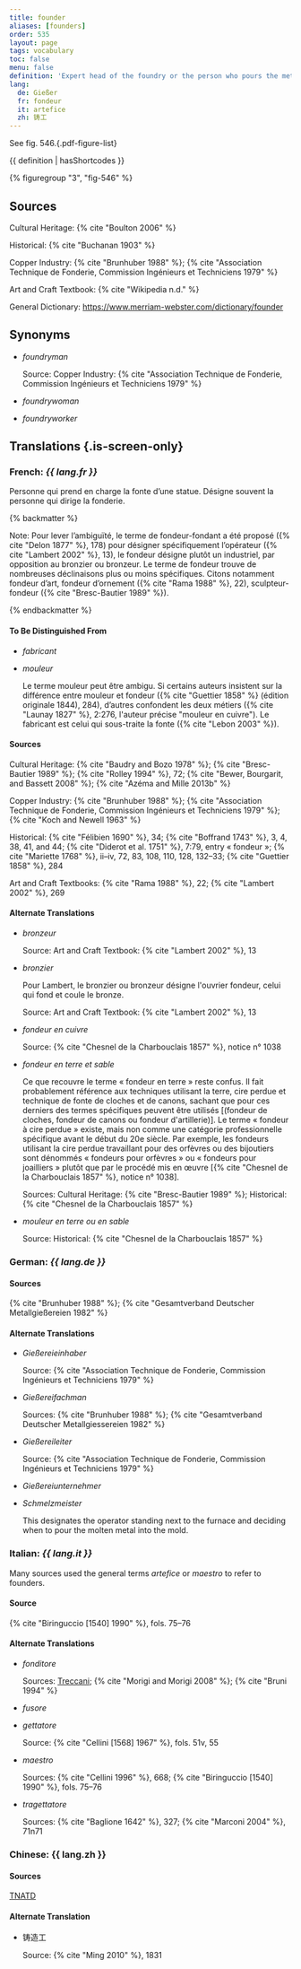 ```yaml
---
title: founder
aliases: [founders]
order: 535
layout: page
tags: vocabulary
toc: false
menu: false
definition: 'Expert head of the foundry or the person who pours the metal. Person(s) responsible for the translation of the artist’s sculptural {% def "model" %} into cast metal sculptures. This may entail a variety of specialized operations, from {% def "mold" %} making to wax chasing, alloying, casting, {% def "fettling" %}, assembling, {% def "chasing" %}, and patination. The artist may in some cases also take on one or more of these roles.'
lang:
  de: Gießer
  fr: fondeur
  it: artefice
  zh: 铸工
---
```


See fig. 546.{.pdf-figure-list}

{{ definition | hasShortcodes }}

{% figuregroup "3", "fig-546" %}

## Sources

Cultural Heritage: {% cite "Boulton 2006" %}

Historical: {% cite "Buchanan 1903" %}

Copper Industry: {% cite "Brunhuber 1988" %}; {% cite "Association Technique de Fonderie, Commission Ingénieurs et Techniciens 1979" %}

Art and Craft Textbook: {% cite "Wikipedia n.d." %}

General Dictionary: <https://www.merriam-webster.com/dictionary/founder>

## Synonyms

- *foundryman*

    Source: Copper Industry: {% cite "Association Technique de Fonderie, Commission Ingénieurs et Techniciens 1979" %}

- *foundrywoman*

- *foundryworker*

## Translations {.is-screen-only}

<div class="accordion">

### **French**: *{{ lang.fr }}*

Personne qui prend en charge la fonte d’une statue. Désigne souvent la personne qui dirige la fonderie.

{% backmatter %}

Note: Pour lever l’ambiguïté, le terme de fondeur-fondant a été proposé ({% cite "Delon 1877" %}, 178) pour désigner spécifiquement l’opérateur ({% cite "Lambert 2002" %}, 13), le fondeur désigne plutôt un industriel, par opposition au bronzier ou bronzeur. Le terme de fondeur trouve de nombreuses déclinaisons plus ou moins spécifiques. Citons notamment fondeur d’art, fondeur d’ornement ({% cite "Rama 1988" %}, 22), sculpteur-fondeur ({% cite "Bresc-Bautier 1989" %}).

{% endbackmatter %}

#### To Be Distinguished From

- *fabricant*

- *mouleur*

    Le terme mouleur peut être ambigu. Si certains auteurs insistent sur la différence entre mouleur et fondeur ({% cite "Guettier 1858" %} (édition originale 1844), 284), d’autres confondent les deux métiers ({% cite "Launay 1827" %}, 2:276, l'auteur précise "mouleur en cuivre"). Le fabricant est celui qui sous-traite la fonte ({% cite "Lebon 2003" %}).

#### Sources

Cultural Heritage: {% cite "Baudry and Bozo 1978" %}; {% cite "Bresc-Bautier 1989" %}; {% cite "Rolley 1994" %}, 72; {% cite "Bewer, Bourgarit, and Bassett 2008" %}; {% cite "Azéma and Mille 2013b" %}

Copper Industry: {% cite "Brunhuber 1988" %}; {% cite "Association Technique de Fonderie, Commission Ingénieurs et Techniciens 1979" %}; {% cite "Koch and Newell 1963" %}

Historical: {% cite "Félibien 1690" %}, 34; {% cite "Boffrand 1743" %}, 3, 4, 38, 41, and 44; {% cite "Diderot et al. 1751" %}, 7:79, entry « fondeur »; {% cite "Mariette 1768" %}, ii–iv, 72, 83, 108, 110, 128, 132–33; {% cite "Guettier 1858" %}, 284

Art and Craft Textbooks: {% cite "Rama 1988" %}, 22; {% cite "Lambert 2002" %}, 269

#### Alternate Translations

- *bronzeur*

    Source: Art and Craft Textbook: {% cite "Lambert 2002" %}, 13

- *bronzier*

    Pour Lambert, le bronzier ou bronzeur désigne l'ouvrier fondeur, celui qui fond et coule le bronze.

    Source: Art and Craft Textbook: {% cite "Lambert 2002" %}, 13

- *fondeur en cuivre*

    Source: {% cite "Chesnel de la Charbouclais 1857" %}, notice n° 1038

- *fondeur en terre et sable*

    Ce que recouvre le terme « fondeur en terre » reste confus. Il fait probablement référence aux techniques utilisant la terre, cire perdue et technique de fonte de cloches et de canons, sachant que pour ces derniers des termes spécifiques peuvent être utilisés [(fondeur de cloches, fondeur de canons ou fondeur d'artillerie)]. Le terme « fondeur à cire perdue » existe, mais non comme une catégorie professionnelle spécifique avant le début du 20e siècle. Par exemple, les fondeurs utilisant la cire perdue travaillant pour des orfèvres ou des bijoutiers sont dénommés « fondeurs pour orfèvres » ou « fondeurs pour joailliers » plutôt que par le procédé mis en œuvre [{% cite "Chesnel de la Charbouclais 1857" %}, notice n° 1038].

    Sources: Cultural Heritage: {% cite "Bresc-Bautier 1989" %}; Historical: {% cite "Chesnel de la Charbouclais 1857" %}

- *mouleur en terre ou en sable*

    Source: Historical: {% cite "Chesnel de la Charbouclais 1857" %}

### **German**: *{{ lang.de }}*

#### Sources

{% cite "Brunhuber 1988" %}; {% cite "Gesamtverband Deutscher Metallgießereien 1982" %}

#### Alternate Translations

- *Gießereieinhaber*

    Source: {% cite "Association Technique de Fonderie, Commission Ingénieurs et Techniciens 1979" %}

- *Gießereifachman*

    Sources: {% cite "Brunhuber 1988" %}; {% cite "Gesamtverband Deutscher Metallgiessereien 1982" %}

- *Gießereileiter*

    Source: {% cite "Association Technique de Fonderie, Commission Ingénieurs et Techniciens 1979" %}

- *Gießereiunternehmer*

- *Schmelzmeister*

    This designates the operator standing next to the furnace and deciding when to pour the molten metal into the mold.

### **Italian**: *{{ lang.it }}*

Many sources used the general terms *artefice* or *maestro* to refer to founders.

#### Source

{% cite "Biringuccio [1540] 1990" %}, fols. 75–76

#### Alternate Translations

- *fonditore*

    Sources: [Treccani](https://www.treccani.it/vocabolario/ricerca/fonditore/); {% cite "Morigi and Morigi 2008" %}; {% cite "Bruni 1994" %}

- *fusore*

- *gettatore*

    Source: {% cite "Cellini [1568] 1967" %}, fols. 51v, 55

- *maestro*

    Sources: {% cite "Cellini 1996" %}, 668; {% cite "Biringuccio [1540] 1990" %}, fols. 75–76

- *tragettatore*

    Sources: {% cite "Baglione 1642" %}, 327; {% cite "Marconi 2004" %}, 71n71

### **Chinese**: {{ lang.zh }}

#### Sources

[TNATD](https://terms.naer.edu.tw/detail/626946/?index=3)

#### Alternate Translation

- 铸造工

    Source: {% cite "Ming 2010" %}, 1831

</div>
